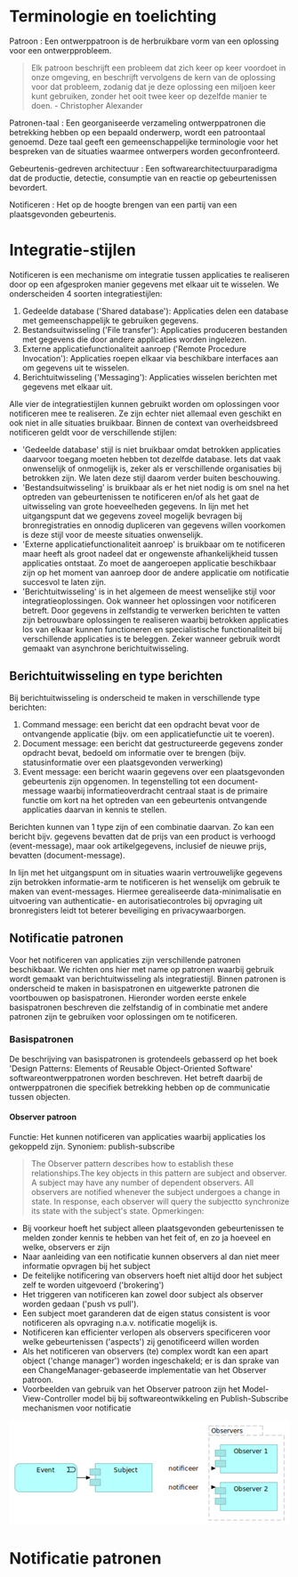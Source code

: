 # Terminologie en toelichting

Patroon
: Een ontwerppatroon is de herbruikbare vorm van een oplossing voor een ontwerpprobleem.

> Elk patroon beschrijft een probleem dat zich keer op keer voordoet in onze omgeving, en beschrijft vervolgens de kern van de oplossing voor dat probleem, zodanig dat je deze oplossing een miljoen keer kunt gebruiken, zonder het ooit twee keer op dezelfde manier te doen. - Christopher Alexander

Patronen-taal
: Een georganiseerde verzameling ontwerppatronen die betrekking hebben op een bepaald onderwerp, wordt een patroontaal genoemd. Deze taal geeft een gemeenschappelijke terminologie voor het bespreken van de situaties waarmee ontwerpers worden geconfronteerd.

Gebeurtenis-gedreven architectuur
: Een softwarearchitectuurparadigma dat de productie, detectie, consumptie van en reactie op gebeurtenissen bevordert.

Notificeren
: Het op de hoogte brengen van een partij van een plaatsgevonden gebeurtenis.

# Integratie-stijlen

Notificeren is een mechanisme om integratie tussen applicaties te realiseren door op een afgesproken manier gegevens met elkaar uit te wisselen.
We onderscheiden 4 soorten integratiestijlen:

1. Gedeelde database ('Shared database'): Applicaties delen een database met gemeenschappelijk te gebruiken gegevens.
2. Bestandsuitwisseling ('File transfer'): Applicaties produceren bestanden met gegevens die door andere applicaties worden ingelezen.
3. Externe applicatiefunctionaliteit aanroep ('Remote Procedure Invocation'): Applicaties roepen elkaar via beschikbare interfaces aan om gegevens uit te wisselen.
4. Berichtuitwisseling ('Messaging'): Applicaties wisselen berichten met gegevens met elkaar uit.

Alle vier de integratiestijlen kunnen gebruikt worden om oplossingen voor notificeren mee te realiseren. Ze zijn echter niet allemaal even geschikt en ook niet in alle situaties bruikbaar. Binnen de context van overheidsbreed notificeren geldt voor de verschillende stijlen:

- 'Gedeelde database' stijl is niet bruikbaar omdat betrokken applicaties daarvoor toegang moeten hebben tot dezelfde database. Iets dat vaak onwenselijk of onmogelijk is, zeker als er verschillende organisaties bij betrokken zijn. We laten deze stijl daarom verder buiten beschouwing.
- 'Bestandsuitwisseling' is bruikbaar als er het niet nodig is om snel na het optreden van gebeurtenissen te notificeren en/of als het gaat de uitwisseling van grote hoeveelheden gegevens. In lijn met het uitgangspunt dat we gegevens zoveel mogelijk bevragen bij bronregistraties en onnodig dupliceren van gegevens willen voorkomen is deze stijl voor de meeste situaties onwenselijk.
- 'Externe applicatiefunctionaliteit aanroep' is bruikbaar om te notificeren maar heeft als groot nadeel dat er ongewenste afhankelijkheid tussen applicaties ontstaat. Zo moet de aangeroepen applicatie beschikbaar zijn op het moment van aanroep door de andere applicatie om notificatie succesvol te laten zijn.
- 'Berichtuitwisseling' is in het algemeen de meest wenselijke stijl voor integratieoplossingen. Ook wanneer het oplossingen voor notificeren betreft. Door gegevens in zelfstandig te verwerken berichten te vatten zijn betrouwbare oplossingen te realiseren waarbij betrokken applicaties los van elkaar kunnen functioneren en specialistische functionaliteit bij verschillende applicaties is te beleggen. Zeker wanneer gebruik wordt gemaakt van asynchrone berichtuitwisseling.

## Berichtuitwisseling en type berichten

Bij berichtuitwisseling is onderscheid te maken in verschillende type berichten:

1. Command message: een bericht dat een opdracht bevat voor de ontvangende applicatie (bijv. om een applicatiefunctie uit te voeren).
2. Document message: een bericht dat gestructureerde gegevens zonder opdracht bevat, bedoeld om informatie over te brengen (bijv. statusinformatie over een plaatsgevonden verwerking)
3. Event message: een bericht waarin gegevens over een plaatsgevonden gebeurtenis zijn opgenomen. In tegenstelling tot een document-message waarbij informatieoverdracht centraal staat is de primaire functie om kort na het optreden van een gebeurtenis ontvangende applicaties daarvan in kennis te stellen.

Berichten kunnen van 1 type zijn of een combinatie daarvan. Zo kan een bericht bijv. gegevens bevatten dat de prijs van een product is verhoogd (event-message), maar ook artikelgegevens, inclusief de nieuwe prijs, bevatten (document-message).

In lijn met het uitgangspunt om in situaties waarin vertrouwelijke gegevens zijn betrokken informatie-arm te notificeren is het wenselijk om gebruik te maken van event-messages. Hiermee gerealiseerde data-minimalisatie en uitvoering van authenticatie- en autorisatiecontroles bij opvraging uit bronregisters leidt tot beterer beveiliging en privacywaarborgen.

## Notificatie patronen

Voor het notificeren van applicaties zijn verschillende patronen beschikbaar. We richten ons hier met name op patronen waarbij gebruik wordt gemaakt van berichtuitwisseling als integratiestijl.
Binnen patronen is onderscheid te maken in basispatronen en uitgewerkte patronen die voortbouwen op basispatronen. Hieronder worden eerste enkele basispatronen beschreven die zelfstandig of in combinatie met andere patronen zijn te gebruiken voor oplossingen om te notificeren.

### Basispatronen

De beschrijving van basispatronen is grotendeels gebasserd op het boek 'Design Patterns: Elements of Reusable Object-Oriented Software' softwareontwerppatronen worden beschreven. Het betreft daarbij de ontwerppatronen die specifiek betrekking hebben op de communicatie tussen objecten.

#### Observer patroon

Functie: Het kunnen notificeren van applicaties waarbij applicaties los gekoppeld zijn.
Synoniem: publish-subscribe

> The Observer pattern describes how to establish these relationships.The key objects in this pattern are subject and observer. A subject may have any number of dependent observers. All observers are notified whenever the subject undergoes a change in state. In response, each observer will query the subjectto synchronize its state with the subject's state.
> Opmerkingen:

- Bij voorkeur hoeft het subject alleen plaatsgevonden gebeurtenissen te melden zonder kennis te hebben van het feit of, en zo ja hoeveel en welke, observers er zijn
- Naar aanleiding van een notificatie kunnen observers al dan niet meer informatie opvragen bij het subject
- De feitelijke notificering van observers hoeft niet altijd door het subject zelf te worden uitgevoerd ('brokering')
- Het triggeren van notificeren kan zowel door subject als observer worden gedaan ('push vs pull').
- Een subject moet garanderen dat de eigen status consistent is voor notificeren als opvraging n.a.v. notificatie mogelijk is.
- Notificeren kan efficienter verlopen als observers specificeren voor welke gebeurtenissen ('aspects') zij genotificeerd willen worden
- Als het notificeren van observers (te) complex wordt kan een apart object ('change manager') worden ingeschakeld; er is dan sprake van een ChangeManager-gebaseerde implementatie van het Observer patroon.
- Voorbeelden van gebruik van het Observer patroon zijn het Model-View-Controller model bij bij softwareontwikkeling en Publish-Subscribe mechanismen voor notificatie

![Observer pattern](/images/observer.png)

####

# Notificatie patronen
